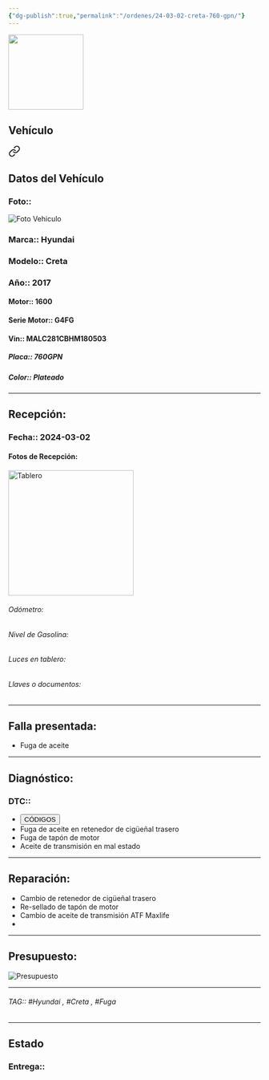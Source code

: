```yaml
---
{"dg-publish":true,"permalink":"/ordenes/24-03-02-creta-760-gpn/"}
---
```


<img src="https://lh3.googleusercontent.com/d/137fl3TIZ0-PU8b-Pt0bsjclwHub_u78G" width="150">

## Vehículo

<div class="transclusion internal-embed is-loaded"><a class="markdown-embed-link" href="/vehiculos/hyundai/creta-760-gpn/#datos-del-vehiculo" aria-label="Open link"><svg xmlns="http://www.w3.org/2000/svg" width="24" height="24" viewBox="0 0 24 24" fill="none" stroke="currentColor" stroke-width="2" stroke-linecap="round" stroke-linejoin="round" class="svg-icon lucide-link"><path d="M10 13a5 5 0 0 0 7.54.54l3-3a5 5 0 0 0-7.07-7.07l-1.72 1.71"></path><path d="M14 11a5 5 0 0 0-7.54-.54l-3 3a5 5 0 0 0 7.07 7.07l1.71-1.71"></path></svg></a><div class="markdown-embed">



## Datos del Vehículo 
### Foto:: 
<img src="https://lh3.googleusercontent.com/d/" Alt="Foto Vehiculo">

### Marca:: Hyundai
### Modelo:: Creta
### Año:: 2017
#### Motor:: 1600
#### Serie Motor:: G4FG
#### Vin:: MALC281CBHM180503
##### Placa:: 760GPN
##### Color:: Plateado
---


</div></div>


## Recepción:
### Fecha:: 2024-03-02
#### Fotos de Recepción: 
<img src="https://lh3.googleusercontent.com/d/" width="250" Alt="Tablero">

###### Odómetro: 
###### Nivel de Gasolina: 
###### Luces en tablero: 
###### Llaves o documentos: 

---

## Falla presentada:
- Fuga de aceite 


---

## Diagnóstico:
### DTC:: 

- <a href="http"><button class="btn success">CÓDIGOS</button></a>
- Fuga de aceite en retenedor de cigüeñal trasero 
- Fuga de tapón de motor 
- Aceite de transmisión en mal estado 

---
## Reparación:
- Cambio de retenedor de cigüeñal trasero 
- Re-sellado de tapón de motor 
- Cambio de aceite de transmisión ATF Maxlife 
- 

---

## Presupuesto:

<img src="https://lh3.googleusercontent.com/d/" Alt="Presupuesto">

---

###### TAG:: #Hyundai , #Creta , #Fuga 

---

## Estado

### Entrega:: 


